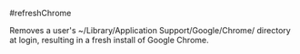 #refreshChrome

Removes a user's ~/Library/Application Support/Google/Chrome/ directory at login, resulting in a fresh install of Google Chrome. 
